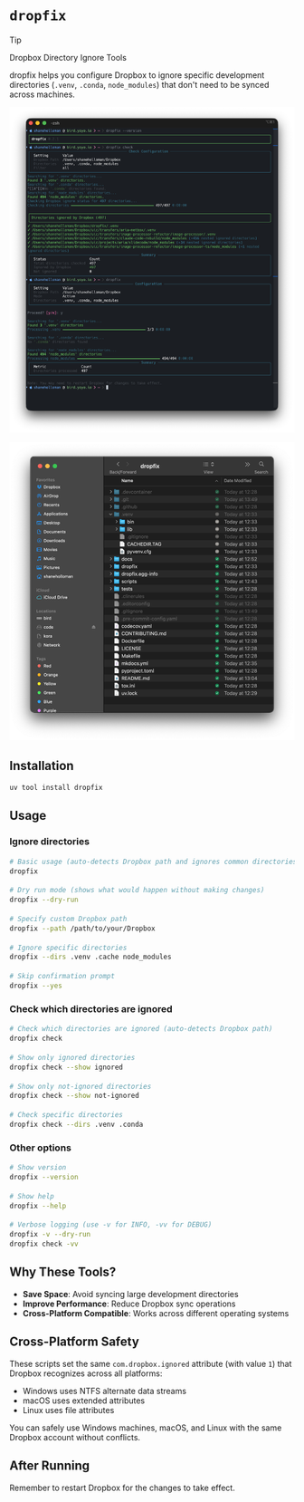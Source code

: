 # `dropfix`

> [!TIP]
> Dropbox Directory Ignore Tools

dropfix helps you configure Dropbox to ignore specific development directories (`.venv`, `.conda`, `node_modules`) that don't need to be synced across machines.

![DropFix CLI](assets/dropfix-cli.png)

![Ignored by Dropbox](assets/ignored-by-dropbox.png)

## Installation

```bash
uv tool install dropfix
```

## Usage

### Ignore directories

```bash
# Basic usage (auto-detects Dropbox path and ignores common directories)
dropfix

# Dry run mode (shows what would happen without making changes)
dropfix --dry-run

# Specify custom Dropbox path
dropfix --path /path/to/your/Dropbox

# Ignore specific directories
dropfix --dirs .venv .cache node_modules

# Skip confirmation prompt
dropfix --yes
```

### Check which directories are ignored

```bash
# Check which directories are ignored (auto-detects Dropbox path)
dropfix check

# Show only ignored directories
dropfix check --show ignored

# Show only not-ignored directories
dropfix check --show not-ignored

# Check specific directories
dropfix check --dirs .venv .conda
```

### Other options

```bash
# Show version
dropfix --version

# Show help
dropfix --help

# Verbose logging (use -v for INFO, -vv for DEBUG)
dropfix -v --dry-run
dropfix check -vv
```

## Why These Tools?

- **Save Space**: Avoid syncing large development directories
- **Improve Performance**: Reduce Dropbox sync operations
- **Cross-Platform Compatible**: Works across different operating systems

## Cross-Platform Safety

These scripts set the same `com.dropbox.ignored` attribute (with value `1`) that Dropbox recognizes across all platforms:

- Windows uses NTFS alternate data streams
- macOS uses extended attributes
- Linux uses file attributes

You can safely use Windows machines, macOS, and Linux with the same Dropbox account without conflicts.

## After Running

Remember to restart Dropbox for the changes to take effect.

